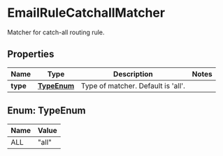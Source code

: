 

# EmailRuleCatchallMatcher

Matcher for catch-all routing rule.

## Properties

| Name | Type | Description | Notes |
|------------ | ------------- | ------------- | -------------|
|**type** | [**TypeEnum**](#TypeEnum) | Type of matcher. Default is &#39;all&#39;. |  |



## Enum: TypeEnum

| Name | Value |
|---- | -----|
| ALL | &quot;all&quot; |



